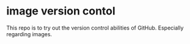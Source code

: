 # image version contol

This repo is to try out the version control abilities of GitHub. Especially regarding images.